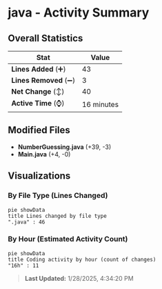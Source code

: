 # java - Activity Summary 

## Overall Statistics

| Stat                   | Value                                                             |
| ---------------------- | ----------------------------------------------------------------- |
| **Lines Added** (➕)   | 43                                          |
| **Lines Removed** (➖) | 3                                        |
| **Net Change** (↕)    | 40                |
| **Active Time** (⌚)   | 16 minutes |


## Modified Files
- **NumberGuessing.java** (+39, -3)
- **Main.java** (+4, -0)

## Visualizations

### By File Type (Lines Changed)

```mermaid
pie showData
title Lines changed by file type
".java" : 46
```

### By Hour (Estimated Activity Count)

```mermaid
pie showData
title Coding activity by hour (count of changes)
"16h" : 11
```


> **Last Updated:** 1/28/2025, 4:34:20 PM